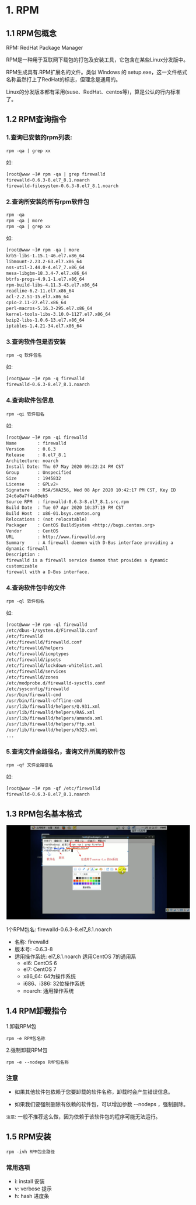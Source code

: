 # 1. RPM

## 1.1 RPM包概念
RPM: RedHat Package Manager

RPM是一种用于互联网下载包的打包及安装工具，它包含在某些Linux分发版中。

RPM生成具有.RPM扩展名的文件。类似 Windows 的 setup.exe，这一文件格式名称虽然打上了RedHat的标志，但理念是通用的。

Linux的分发版本都有采用(suse、RedHat、centos等)，算是公认的行内标准了。


## 1.2 RPM查询指令

### 1.查询已安装的rpm列表:

```
rpm -qa | grep xx
```

如:
```
[root@www ~]# rpm -qa | grep firewalld
firewalld-0.6.3-8.el7_8.1.noarch
firewalld-filesystem-0.6.3-8.el7_8.1.noarch
```

### 2.查询所安装的所有rpm软件包
```
rpm -qa
rpm -qa | more
rpm -qa | grep xx
```

如:
```
[root@www ~]# rpm -qa | more
krb5-libs-1.15.1-46.el7.x86_64
libmount-2.23.2-63.el7.x86_64
nss-util-3.44.0-4.el7_7.x86_64
mesa-libgbm-18.3.4-7.el7.x86_64
btrfs-progs-4.9.1-1.el7.x86_64
rpm-build-libs-4.11.3-43.el7.x86_64
readline-6.2-11.el7.x86_64
acl-2.2.51-15.el7.x86_64
cpio-2.11-27.el7.x86_64
perl-macros-5.16.3-295.el7.x86_64
kernel-tools-libs-3.10.0-1127.el7.x86_64
bzip2-libs-1.0.6-13.el7.x86_64
iptables-1.4.21-34.el7.x86_64
```

### 3.查询软件包是否安装
```
rpm -q 软件包名
```

如:
```
[root@www ~]# rpm -q firewalld
firewalld-0.6.3-8.el7_8.1.noarch
```

### 4.查询软件包信息
```
rpm -qi 软件包名
```

如:
```
[root@www ~]# rpm -qi firewalld
Name        : firewalld
Version     : 0.6.3
Release     : 8.el7_8.1
Architecture: noarch
Install Date: Thu 07 May 2020 09:22:24 PM CST
Group       : Unspecified
Size        : 1945832
License     : GPLv2+
Signature   : RSA/SHA256, Wed 08 Apr 2020 10:42:17 PM CST, Key ID 24c6a8a7f4a80eb5
Source RPM  : firewalld-0.6.3-8.el7_8.1.src.rpm
Build Date  : Tue 07 Apr 2020 10:37:19 PM CST
Build Host  : x86-01.bsys.centos.org
Relocations : (not relocatable)
Packager    : CentOS BuildSystem <http://bugs.centos.org>
Vendor      : CentOS
URL         : http://www.firewalld.org
Summary     : A firewall daemon with D-Bus interface providing a dynamic firewall
Description :
firewalld is a firewall service daemon that provides a dynamic customizable
firewall with a D-Bus interface.
```

### 4.查询软件包中的文件
```
rpm -ql 软件包名
```

如:
```
[root@www ~]# rpm -ql firewalld
/etc/dbus-1/system.d/FirewallD.conf
/etc/firewalld
/etc/firewalld/firewalld.conf
/etc/firewalld/helpers
/etc/firewalld/icmptypes
/etc/firewalld/ipsets
/etc/firewalld/lockdown-whitelist.xml
/etc/firewalld/services
/etc/firewalld/zones
/etc/modprobe.d/firewalld-sysctls.conf
/etc/sysconfig/firewalld
/usr/bin/firewall-cmd
/usr/bin/firewall-offline-cmd
/usr/lib/firewalld/helpers/Q.931.xml
/usr/lib/firewalld/helpers/RAS.xml
/usr/lib/firewalld/helpers/amanda.xml
/usr/lib/firewalld/helpers/ftp.xml
/usr/lib/firewalld/helpers/h323.xml
...
```

### 5.查询文件全路径名，查询文件所属的软件包
```
rpm -qf 文件全路径名 
```

如:
```
[root@www ~]# rpm -qf /etc/firewalld
firewalld-0.6.3-8.el7_8.1.noarch
```


## 1.3 RPM包名基本格式
![RMP简单查询](../assets/rpm简单查询.png)

1个RPM包名: firewalld-0.6.3-8.el7_8.1.noarch

* 名称: firewalld
* 版本号: -0.6.3-8
* 适用操作系统: el7_8.1.noarch 适用CentOS 7的通用系
    * el6: CentOS 6
    * el7: CentOS 7
    * x86_64: 64为操作系统
    * i686、i386: 32位操作系统
    * noarch: 通用操作系统


## 1.4 RPM卸载指令
1.卸载RPM包
```
rpm -e RPM包名称
```

2.强制卸载RPM包
```
rpm -e --nodeps RMP包名称
```

### 注意
* 如果其他软件包依赖于您要卸载的软件名称，卸载时会产生错误信息。

* 如果我们要强制删除有依赖的软件包，可以增加参数 --nodeps ，强制删除。

`注意`: 一般不推荐这么做，因为依赖于该软件包的程序可能无法运行。

## 1.5 RPM安装

```
rpm -ivh RPM包全路径
```

### 常用选项
* i: install 安装
* v: verbose 提示
* h: hash 进度条
